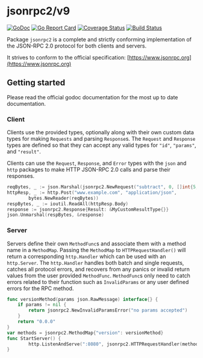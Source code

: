 # jsonrpc2/v9
[![GoDoc](https://godoc.org/github.com/AdamSLevy/jsonrpc2?status.svg)](https://godoc.org/github.com/AdamSLevy/jsonrpc2)
[![Go Report Card](https://goreportcard.com/badge/github.com/AdamSLevy/jsonrpc2)](https://goreportcard.com/report/github.com/AdamSLevy/jsonrpc2)
[![Coverage Status](https://coveralls.io/repos/github/AdamSLevy/jsonrpc2/badge.svg?branch=master)](https://coveralls.io/github/AdamSLevy/jsonrpc2?branch=master)
[![Build Status](https://travis-ci.org/AdamSLevy/jsonrpc2.svg?branch=master)](https://travis-ci.org/AdamSLevy/jsonrpc2)

Package `jsonrpc2` is a complete and strictly conforming implementation of the
JSON-RPC 2.0 protocol for both clients and servers.

It strives to conform to the official specification:
[https://www.jsonrpc.org](https://www.jsonrpc.org)


## Getting started
Please read the official godoc documentation for the most up to date
documentation.

### Client

Clients use the provided types, optionally along with their own custom data
types for making `Requests` and parsing `Response`s. The `Request` and
`Response` types are defined so that they can accept any valid types for
`"id"`, `"params"`, and `"result"`.

Clients can use the `Request`, `Response`, and `Error` types with the `json`
and `http` packages to make HTTP JSON-RPC 2.0 calls and parse their responses.
```go
reqBytes, _ := json.Marshal(jsonrpc2.NewRequest("subtract", 0, []int{5, 1}))
httpResp, _ := http.Post("www.example.com", "application/json",
        bytes.NewReader(reqBytes))
respBytes, _ := ioutil.ReadAll(httpResp.Body)
response := jsonrpc2.Response{Result: &MyCustomResultType{}}
json.Unmarshal(respBytes, &response)
```

### Server

Servers define their own `MethodFunc`s and associate them with a method name in
a `MethodMap`. Passing the `MethodMap` to `HTTPRequestHandler()` will return a
corresponding `http.Handler` which can be used with an `http.Server`. The
`http.Handler` handles both batch and single requests, catches all protocol
errors, and recovers from any panics or invalid return values from the user
provided `MethodFunc`. `MethodFunc`s only need to catch errors related to their
function such as `InvalidParams` or any user defined errors for the RPC method.

```go
func versionMethod(params json.RawMessage) interface{} {
	if params != nil {
		return jsonrpc2.NewInvalidParamsError("no params accepted")
	}
	return "0.0.0"
}
var methods = jsonrpc2.MethodMap{"version": versionMethod}
func StartServer() {
        http.ListenAndServe(":8080", jsonrpc2.HTTPRequestHandler(methods))
}
```
